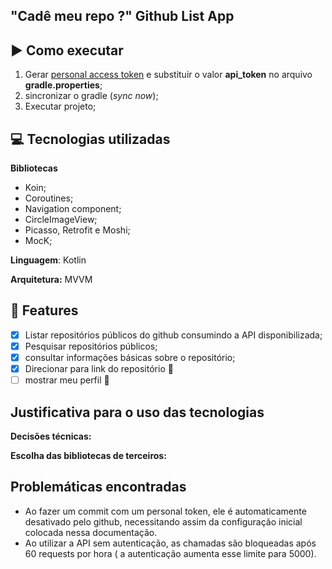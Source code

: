 ## "Cadê meu repo ?" Github List App

## :arrow_forward: Como executar 

 1. Gerar [personal access token](https://developer.github.com/v3/auth/#via-oauth-and-personal-access-tokens) e substituir o valor **api_token** no arquivo **gradle.properties**;
 2. sincronizar o gradle (*sync now*);
 3. Executar projeto;


## :computer: Tecnologias utilizadas

**Bibliotecas**
 - Koin;
 - Coroutines; 
 - Navigation component; 
 - CircleImageView;
 - Picasso, Retrofit e Moshi;
 - MocK; 

**Linguagem**: Kotlin

**Arquitetura:** MVVM

## :scroll: Features 

 - [x] Listar repositórios públicos do github consumindo a API disponibilizada; 
 - [x] Pesquisar repositórios públicos;
 - [x] consultar informações básicas sobre o repositório;
 - [x] Direcionar para link do repositório :cherries: 
 - [ ] mostrar meu perfil :cherries:

## Justificativa para o uso das tecnologias 

**Decisões técnicas:**

**Escolha das bibliotecas de terceiros:**



## Problemáticas encontradas 

 - Ao fazer um commit com um personal token, ele é automaticamente desativado pelo github, necessitando assim da configuração inicial colocada nessa documentação.
 - Ao utilizar a API sem autenticação, as chamadas são bloqueadas após 60 requests por hora ( a autenticação aumenta esse limite para 5000). 
